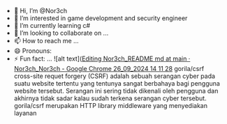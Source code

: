 - 👋 Hi, I’m @Nor3ch
- 👀 I’m interested in game development and security engineer
- 🌱 I’m currently learning c#
- 💞️ I’m looking to collaborate on ...
- 📫 How to reach me ...
- 😄 Pronouns:
- ⚡ Fun fact: ...
![alt text]([Editing Nor3ch_README md at main · Nor3ch_Nor3ch - Google Chrome 26_09_2024 14 11 28](https://github.com/user-attachments/assets/77218c89-b35c-49d9-bbd2-03e83e043941?raw=true)
gorila/csrf
cross-site requet forgery (CSRF) adalah sebuah serangan cyber pada suatu website tertentu yang tentunya sangat berbahaya bagi pengguna website tersebut.
Serangan ini sering tidak dikenali oleh pengguna dan akhirnya tidak sadar kalau sudah terkena serangan cyber tersebut.
gorila/csrf merupakan HTTP library middleware yang menyediakan layanan 
